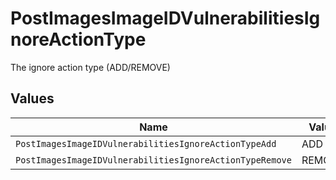 # PostImagesImageIDVulnerabilitiesIgnoreActionType

The ignore action type (ADD/REMOVE)


## Values

| Name                                                     | Value                                                    |
| -------------------------------------------------------- | -------------------------------------------------------- |
| `PostImagesImageIDVulnerabilitiesIgnoreActionTypeAdd`    | ADD                                                      |
| `PostImagesImageIDVulnerabilitiesIgnoreActionTypeRemove` | REMOVE                                                   |